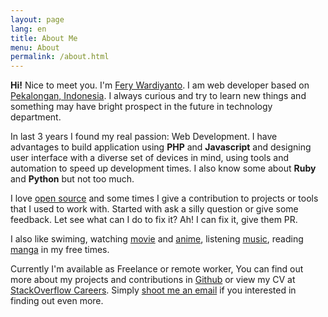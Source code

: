 ```yaml
---
layout: page
lang: en
title: About Me
menu: About
permalink: /about.html
---
```

**Hi!** Nice to meet you. I'm [Fery Wardiyanto](//google.com/?s=Fery+Wardiyanto). I am web developer based on [Pekalongan, Indonesia](//www.google.co.id/maps/place/Pekalongan,Indonesia/). I always curious and try to learn new things and something may have bright prospect in the future in technology department.

In last 3 years I found my real passion: Web Development. I have advantages to build application using __PHP__ and __Javascript__ and designing user interface with a diverse set of devices in mind, using tools and automation to speed up development times. I also know some about __Ruby__ and __Python__ but not too much.

I love [open source](//github.com/feryardiant) and some times I give a contribution to projects or tools that I used to work with. Started with ask a silly question or give some feedback. Let see what can I do to fix it? Ah! I can fix it, give them PR.

I also like swiming, watching [movie](//trakt.tv/users/feryardiant) and [anime](//myanimelist.net/animelist/feryardiant), listening [music](//soundcloud.com/feryardiant), reading [manga](//myanimelist.net/mangalist/feryardiant) in my free times.

Currently I'm available as Freelance or remote worker, You can find out more about my projects and contributions in [Github](//github.com/feryardiant) or view my CV at [StackOverflow Careers](//careers.stackoverflow.com/feryardiant). Simply [shoot me an email](/#contact) if you interested in finding out even more.
